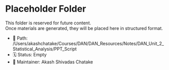 # Placeholder Folder

This folder is reserved for future content.  
Once materials are generated, they will be placed here in structured format.

- 📁 Path: /Users/akashchatake/Courses/DAN/DAN_Resources/Notes/DAN_Unit_2_Statistical_Analysis/PPT_Script
- 🗓️ Status: Empty
- 👤 Maintainer: Akash Shivadas Chatake
